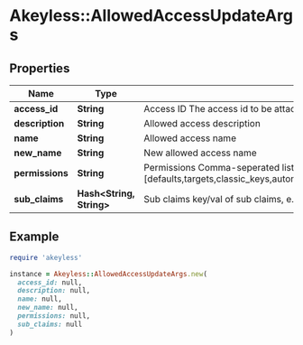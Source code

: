 # Akeyless::AllowedAccessUpdateArgs

## Properties

| Name | Type | Description | Notes |
| ---- | ---- | ----------- | ----- |
| **access_id** | **String** | Access ID The access id to be attached to this allowed access. Auth method with this access id should already exist. |  |
| **description** | **String** | Allowed access description | [optional] |
| **name** | **String** | Allowed access name |  |
| **new_name** | **String** | New allowed access name | [optional] |
| **permissions** | **String** | Permissions  Comma-seperated list of permissions for this allowed access. Available permissions: [defaults,targets,classic_keys,automatic_migration,ldap_auth,dynamic_secret,k8s_auth,log_forwarding,zero_knowledge_encryption,rotated_secret,caching,event_forwarding,admin,kmip,general] | [optional] |
| **sub_claims** | **Hash&lt;String, String&gt;** | Sub claims key/val of sub claims, e.g group&#x3D;admins,developers | [optional] |

## Example

```ruby
require 'akeyless'

instance = Akeyless::AllowedAccessUpdateArgs.new(
  access_id: null,
  description: null,
  name: null,
  new_name: null,
  permissions: null,
  sub_claims: null
)
```


